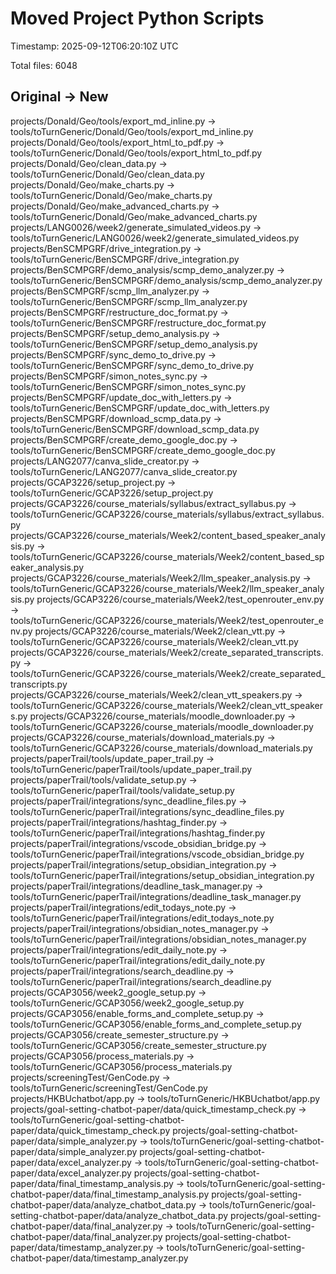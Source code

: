 # Moved Project Python Scripts
Timestamp: 2025-09-12T06:20:10Z UTC

Total files: 6048

Original -> New
----------------
projects/Donald/Geo/tools/export_md_inline.py -> tools/toTurnGeneric/Donald/Geo/tools/export_md_inline.py
projects/Donald/Geo/tools/export_html_to_pdf.py -> tools/toTurnGeneric/Donald/Geo/tools/export_html_to_pdf.py
projects/Donald/Geo/clean_data.py -> tools/toTurnGeneric/Donald/Geo/clean_data.py
projects/Donald/Geo/make_charts.py -> tools/toTurnGeneric/Donald/Geo/make_charts.py
projects/Donald/Geo/make_advanced_charts.py -> tools/toTurnGeneric/Donald/Geo/make_advanced_charts.py
projects/LANG0026/week2/generate_simulated_videos.py -> tools/toTurnGeneric/LANG0026/week2/generate_simulated_videos.py
projects/BenSCMPGRF/drive_integration.py -> tools/toTurnGeneric/BenSCMPGRF/drive_integration.py
projects/BenSCMPGRF/demo_analysis/scmp_demo_analyzer.py -> tools/toTurnGeneric/BenSCMPGRF/demo_analysis/scmp_demo_analyzer.py
projects/BenSCMPGRF/scmp_llm_analyzer.py -> tools/toTurnGeneric/BenSCMPGRF/scmp_llm_analyzer.py
projects/BenSCMPGRF/restructure_doc_format.py -> tools/toTurnGeneric/BenSCMPGRF/restructure_doc_format.py
projects/BenSCMPGRF/setup_demo_analysis.py -> tools/toTurnGeneric/BenSCMPGRF/setup_demo_analysis.py
projects/BenSCMPGRF/sync_demo_to_drive.py -> tools/toTurnGeneric/BenSCMPGRF/sync_demo_to_drive.py
projects/BenSCMPGRF/simon_notes_sync.py -> tools/toTurnGeneric/BenSCMPGRF/simon_notes_sync.py
projects/BenSCMPGRF/update_doc_with_letters.py -> tools/toTurnGeneric/BenSCMPGRF/update_doc_with_letters.py
projects/BenSCMPGRF/download_scmp_data.py -> tools/toTurnGeneric/BenSCMPGRF/download_scmp_data.py
projects/BenSCMPGRF/create_demo_google_doc.py -> tools/toTurnGeneric/BenSCMPGRF/create_demo_google_doc.py
projects/LANG2077/canva_slide_creator.py -> tools/toTurnGeneric/LANG2077/canva_slide_creator.py
projects/GCAP3226/setup_project.py -> tools/toTurnGeneric/GCAP3226/setup_project.py
projects/GCAP3226/course_materials/syllabus/extract_syllabus.py -> tools/toTurnGeneric/GCAP3226/course_materials/syllabus/extract_syllabus.py
projects/GCAP3226/course_materials/Week2/content_based_speaker_analysis.py -> tools/toTurnGeneric/GCAP3226/course_materials/Week2/content_based_speaker_analysis.py
projects/GCAP3226/course_materials/Week2/llm_speaker_analysis.py -> tools/toTurnGeneric/GCAP3226/course_materials/Week2/llm_speaker_analysis.py
projects/GCAP3226/course_materials/Week2/test_openrouter_env.py -> tools/toTurnGeneric/GCAP3226/course_materials/Week2/test_openrouter_env.py
projects/GCAP3226/course_materials/Week2/clean_vtt.py -> tools/toTurnGeneric/GCAP3226/course_materials/Week2/clean_vtt.py
projects/GCAP3226/course_materials/Week2/create_separated_transcripts.py -> tools/toTurnGeneric/GCAP3226/course_materials/Week2/create_separated_transcripts.py
projects/GCAP3226/course_materials/Week2/clean_vtt_speakers.py -> tools/toTurnGeneric/GCAP3226/course_materials/Week2/clean_vtt_speakers.py
projects/GCAP3226/course_materials/moodle_downloader.py -> tools/toTurnGeneric/GCAP3226/course_materials/moodle_downloader.py
projects/GCAP3226/course_materials/download_materials.py -> tools/toTurnGeneric/GCAP3226/course_materials/download_materials.py
projects/paperTrail/tools/update_paper_trail.py -> tools/toTurnGeneric/paperTrail/tools/update_paper_trail.py
projects/paperTrail/tools/validate_setup.py -> tools/toTurnGeneric/paperTrail/tools/validate_setup.py
projects/paperTrail/integrations/sync_deadline_files.py -> tools/toTurnGeneric/paperTrail/integrations/sync_deadline_files.py
projects/paperTrail/integrations/hashtag_finder.py -> tools/toTurnGeneric/paperTrail/integrations/hashtag_finder.py
projects/paperTrail/integrations/vscode_obsidian_bridge.py -> tools/toTurnGeneric/paperTrail/integrations/vscode_obsidian_bridge.py
projects/paperTrail/integrations/setup_obsidian_integration.py -> tools/toTurnGeneric/paperTrail/integrations/setup_obsidian_integration.py
projects/paperTrail/integrations/deadline_task_manager.py -> tools/toTurnGeneric/paperTrail/integrations/deadline_task_manager.py
projects/paperTrail/integrations/edit_todays_note.py -> tools/toTurnGeneric/paperTrail/integrations/edit_todays_note.py
projects/paperTrail/integrations/obsidian_notes_manager.py -> tools/toTurnGeneric/paperTrail/integrations/obsidian_notes_manager.py
projects/paperTrail/integrations/edit_daily_note.py -> tools/toTurnGeneric/paperTrail/integrations/edit_daily_note.py
projects/paperTrail/integrations/search_deadline.py -> tools/toTurnGeneric/paperTrail/integrations/search_deadline.py
projects/GCAP3056/week2_google_setup.py -> tools/toTurnGeneric/GCAP3056/week2_google_setup.py
projects/GCAP3056/enable_forms_and_complete_setup.py -> tools/toTurnGeneric/GCAP3056/enable_forms_and_complete_setup.py
projects/GCAP3056/create_semester_structure.py -> tools/toTurnGeneric/GCAP3056/create_semester_structure.py
projects/GCAP3056/process_materials.py -> tools/toTurnGeneric/GCAP3056/process_materials.py
projects/screeningTest/GenCode.py -> tools/toTurnGeneric/screeningTest/GenCode.py
projects/HKBUchatbot/app.py -> tools/toTurnGeneric/HKBUchatbot/app.py
projects/goal-setting-chatbot-paper/data/quick_timestamp_check.py -> tools/toTurnGeneric/goal-setting-chatbot-paper/data/quick_timestamp_check.py
projects/goal-setting-chatbot-paper/data/simple_analyzer.py -> tools/toTurnGeneric/goal-setting-chatbot-paper/data/simple_analyzer.py
projects/goal-setting-chatbot-paper/data/excel_analyzer.py -> tools/toTurnGeneric/goal-setting-chatbot-paper/data/excel_analyzer.py
projects/goal-setting-chatbot-paper/data/final_timestamp_analysis.py -> tools/toTurnGeneric/goal-setting-chatbot-paper/data/final_timestamp_analysis.py
projects/goal-setting-chatbot-paper/data/analyze_chatbot_data.py -> tools/toTurnGeneric/goal-setting-chatbot-paper/data/analyze_chatbot_data.py
projects/goal-setting-chatbot-paper/data/final_analyzer.py -> tools/toTurnGeneric/goal-setting-chatbot-paper/data/final_analyzer.py
projects/goal-setting-chatbot-paper/data/timestamp_analyzer.py -> tools/toTurnGeneric/goal-setting-chatbot-paper/data/timestamp_analyzer.py

